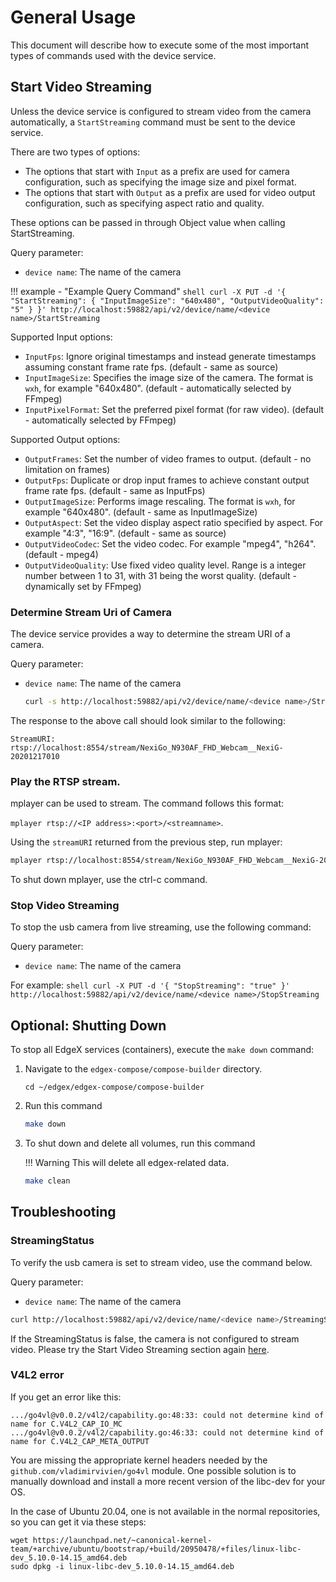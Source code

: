 # General Usage 
This document will describe how to execute some of the most important types of commands used with the device service.

## Start Video Streaming
Unless the device service is configured to stream video from the camera automatically, a `StartStreaming` command must be sent to the device service.

There are two types of options:
- The options that start with `Input` as a prefix are used for camera configuration, such as specifying the image size and pixel format.
- The options that start with `Output` as a prefix are used for video output configuration, such as specifying aspect ratio and quality.

These options can be passed in through Object value when calling StartStreaming.

Query parameter:  
- `device name`: The name of the camera

!!! example - "Example Query Command"
    ```shell
    curl -X PUT -d '{
        "StartStreaming": {
        "InputImageSize": "640x480",
        "OutputVideoQuality": "5"
        }
    }' http://localhost:59882/api/v2/device/name/<device name>/StartStreaming
    ```

Supported Input options:  

- `InputFps`: Ignore original timestamps and instead generate timestamps assuming constant frame rate fps. (default - same as source)  
- `InputImageSize`: Specifies the image size of the camera. The format is `wxh`, for example "640x480". (default - automatically selected by FFmpeg)  
- `InputPixelFormat`: Set the preferred pixel format (for raw video). (default - automatically selected by FFmpeg)  

Supported Output options: 

- `OutputFrames`: Set the number of video frames to output. (default - no limitation on frames)  
- `OutputFps`: Duplicate or drop input frames to achieve constant output frame rate fps. (default - same as InputFps)  
- `OutputImageSize`: Performs image rescaling. The format is `wxh`, for example "640x480". (default - same as InputImageSize)  
- `OutputAspect`: Set the video display aspect ratio specified by aspect. For example "4:3", "16:9". (default - same as source)  
- `OutputVideoCodec`: Set the video codec. For example "mpeg4", "h264". (default - mpeg4)  
- `OutputVideoQuality`: Use fixed video quality level. Range is a integer number between 1 to 31, with 31 being the worst quality. (default - dynamically set by FFmpeg)  


### Determine Stream Uri of Camera
The device service provides a way to determine the stream URI of a camera.

Query parameter:  
- `device name`: The name of the camera
    ```bash
    curl -s http://localhost:59882/api/v2/device/name/<device name>/StreamURI | jq -r '"StreamURI: " + '.event.readings[].value''
    ```

The response to the above call should look similar to the following:
```
StreamURI: rtsp://localhost:8554/stream/NexiGo_N930AF_FHD_Webcam__NexiG-20201217010
```

### Play the RTSP stream. 

mplayer can be used to stream. The command follows this format: 

`mplayer rtsp://<IP address>:<port>/<streamname>`.

Using the `streamURI` returned from the previous step, run mplayer:

```bash
mplayer rtsp://localhost:8554/stream/NexiGo_N930AF_FHD_Webcam__NexiG-20201217010
```

To shut down mplayer, use the ctrl-c command.


### Stop Video Streaming
To stop the usb camera from live streaming, use the following command:

Query parameter:  
- `device name`: The name of the camera

For example:
    ```shell
    curl -X PUT -d '{
        "StopStreaming": "true"
    }' http://localhost:59882/api/v2/device/name/<device name>/StopStreaming
    ```
## Optional: Shutting Down

To stop all EdgeX services (containers), execute the `make down` command:

1. Navigate to the `edgex-compose/compose-builder` directory.

    ```shell
    cd ~/edgex/edgex-compose/compose-builder
    ```

1. Run this command
    ```bash
    make down
    ```

1. To shut down and delete all volumes, run this command

    !!! Warning 
        This will delete all edgex-related data.  

    ```bash
    make clean
    ```

## Troubleshooting
### StreamingStatus
To verify the usb camera is set to stream video, use the command below. 

Query parameter:  
- `device name`: The name of the camera

```bash
curl http://localhost:59882/api/v2/device/name/<device name>/StreamingStatus | jq -r '"StreamingStatus: " + (.event.readings[].objectValue.IsStreaming|tostring)'
```

If the StreamingStatus is false, the camera is not configured to stream video. Please try the Start Video Streaming section again [here](#start-video-streaming).

### V4L2 error
If you get an error like this:
```
.../go4vl@v0.0.2/v4l2/capability.go:48:33: could not determine kind of name for C.V4L2_CAP_IO_MC
.../go4vl@v0.0.2/v4l2/capability.go:46:33: could not determine kind of name for C.V4L2_CAP_META_OUTPUT
```

You are missing the appropriate kernel headers needed by the `github.com/vladimirvivien/go4vl` module.
One possible solution is to manually download and install a more recent version of the libc-dev for your OS.

In the case of Ubuntu 20.04, one is not available in the normal repositories, so you can get it via these steps:

```
wget https://launchpad.net/~canonical-kernel-team/+archive/ubuntu/bootstrap/+build/20950478/+files/linux-libc-dev_5.10.0-14.15_amd64.deb
sudo dpkg -i linux-libc-dev_5.10.0-14.15_amd64.deb
```    
